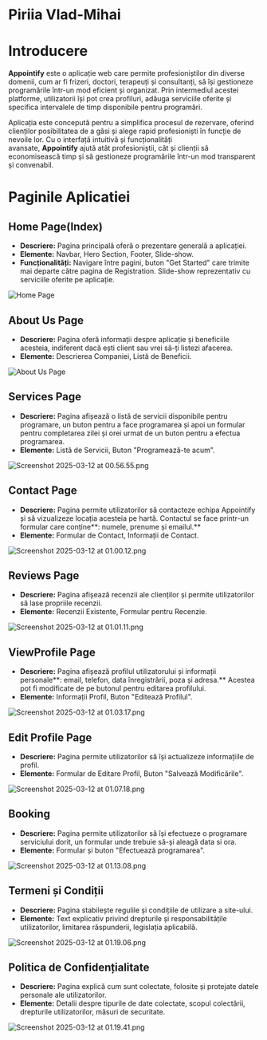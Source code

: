 # Piriia Vlad-Mihai 

# Introducere

**Appointify** este o aplicație web care permite profesioniștilor din diverse domenii, cum ar fi frizeri, doctori, terapeuți și consultanți, să își gestioneze programările într-un mod eficient și organizat. Prin intermediul acestei platforme, utilizatorii își pot crea profiluri, adăuga serviciile oferite și specifica intervalele de timp disponibile pentru programări.

Aplicația este concepută pentru a simplifica procesul de rezervare, oferind clienților posibilitatea de a găsi și alege rapid profesioniști în funcție de nevoile lor. Cu o interfață intuitivă și funcționalități avansate, **Appointify** ajută atât profesioniștii, cât și clienții să economisească timp și să gestioneze programările într-un mod transparent și convenabil.

# Paginile Aplicatiei

## Home Page(Index)

- **Descriere:** Pagina principală oferă o prezentare generală a aplicației.
- **Elemente:** Navbar, Hero Section, Footer, Slide-show.
- **Funcționalități:** Navigare între pagini, buton "Get Started" care trimite mai departe către pagina de Registration. Slide-show reprezentativ cu serviciile oferite pe aplicație.

![Home Page](https://imgur.com/a/MeHhs3q)


## About Us Page

- **Descriere:** Pagina oferă informații despre aplicație și beneficiile acesteia, indiferent dacă ești client sau vrei să-ți listezi afacerea.
- **Elemente:** Descrierea Companiei, Listă de Beneficii.

![About Us Page](<img width="1162" height="1217" alt="Screenshot 2025-03-12 at 00 52 44" src="https://github.com/user-attachments/assets/bfca1649-6f5b-4700-a96b-a5e0b79f940f" />
)

## Services Page

- **Descriere:** Pagina afișează o listă de servicii disponibile pentru programare, un buton pentru a face programarea și apoi un formular pentru completarea zilei și orei urmat de un buton pentru a efectua programarea.
- **Elemente:** Listă de Servicii, Buton "Programează-te acum".

![Screenshot 2025-03-12 at 00.56.55.png](attachment:86851751-240d-4659-ab2b-db3ebc8e66c9:Screenshot_2025-03-12_at_00.56.55.png)

## Contact Page

- **Descriere:** Pagina permite utilizatorilor să contacteze echipa Appointify și să vizualizeze locația acesteia pe hartă. Contactul se face printr-un formular care conține**: numele, prenume și emailul.**
- **Elemente:** Formular de Contact, Informații de Contact.

![Screenshot 2025-03-12 at 01.00.12.png](attachment:1e65dece-c9c0-4ec4-8430-b18741cceac0:Screenshot_2025-03-12_at_01.00.12.png)

## Reviews Page

- **Descriere:** Pagina afișează recenzii ale clienților și permite utilizatorilor să lase propriile recenzii.
- **Elemente:** Recenzii Existente, Formular pentru Recenzie.

![Screenshot 2025-03-12 at 01.01.11.png](attachment:dc797e5b-fbcb-4bda-884c-a16435b482d4:Screenshot_2025-03-12_at_01.01.11.png)

## ViewProfile Page

- **Descriere:** Pagina afișează profilul utilizatorului și informații personale**: email, telefon, data înregistrării, poza și adresa.** Acestea pot fi modificate de pe butonul pentru editarea profilului.
- **Elemente:** Informații Profil, Buton "Editează Profilul".

![Screenshot 2025-03-12 at 01.03.17.png](attachment:8c71cc06-e88a-4419-99d8-8245f4047a9e:Screenshot_2025-03-12_at_01.03.17.png)

## Edit Profile Page

- **Descriere:** Pagina permite utilizatorilor să își actualizeze informațiile de profil.
- **Elemente:** Formular de Editare Profil, Buton "Salvează Modificările".

![Screenshot 2025-03-12 at 01.07.18.png](attachment:ab49f862-2c33-46c8-b89f-81908355f957:Screenshot_2025-03-12_at_01.07.18.png)

## Booking

- **Descriere:** Pagina permite utilizatorilor să își efectueze o programare serviciului dorit, un formular unde trebuie să-și aleagă data si ora.
- **Elemente:** Formular și buton "Efectuează programarea".

![Screenshot 2025-03-12 at 01.13.08.png](attachment:8b590df6-7916-4bed-87c7-d998da9553d1:Screenshot_2025-03-12_at_01.13.08.png)

## Termeni și Condiții

- **Descriere:** Pagina stabilește regulile și condițiile de utilizare a site-ului.
- **Elemente:** Text explicativ privind drepturile și responsabilitățile utilizatorilor, limitarea răspunderii, legislația aplicabilă.

![Screenshot 2025-03-12 at 01.19.06.png](attachment:cf2d4739-51ef-43b9-a851-7b9c413c7d06:Screenshot_2025-03-12_at_01.19.06.png)

## Politica de Confidențialitate

- **Descriere:** Pagina explică cum sunt colectate, folosite și protejate datele personale ale utilizatorilor.
- **Elemente:** Detalii despre tipurile de date colectate, scopul colectării, drepturile utilizatorilor, măsuri de securitate.

![Screenshot 2025-03-12 at 01.19.41.png](attachment:e5df4a82-1329-4712-9979-348d3f3600d1:Screenshot_2025-03-12_at_01.19.41.png)
